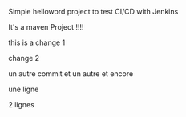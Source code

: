 Simple helloword project to test CI/CD with Jenkins

It's a maven Project !!!!

this is a change 1

change 2

un autre commit
et un autre
et encore


une ligne


2 lignes
